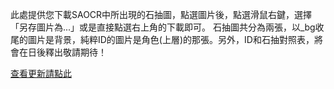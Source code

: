 ﻿此處提供您下載SAOCR中所出現的石抽圖，點選圖片後，點選滑鼠右鍵，選擇「另存圖片為...」或是直接點選右上角的下載即可。
石抽圖共分為兩張，以_bg收尾的圖片是背景，純粹ID的圖片是角色(上層)的那張。另外，ID和石抽對照表，將會在日後釋出敬請期待！

[查看更新請點此](https://github.com/RaenonX/SAOCR-Pictures/commits/Startup-Pictures)

